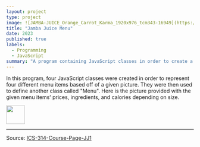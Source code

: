 ```yaml
---
layout: project
type: project
image: ![JAMBA-JUICE_Orange_Carrot_Karma_1920x976_tcm343-16949](https://user-images.githubusercontent.com/122927921/216522435-d22942d7-d246-419e-a851-ee88db7eecd2.jpg)
title: "Jamba Juice Menu"
date: 2023
published: true
labels:
  - Programming
  - JavaScript
summary: "A program containing JavaScript classes in order to create a Jamba Juice menu for ICS 314."
---
```




In this program, four JavaScript classes were created in order to represent four different menu items based off of a given picture. They were then used to define another class called "Menu". Here is the picture provided with the given menu itemsʻ prices, ingredients, and calories depending on size.

<img src="https:///user-images.githubusercontent.com/122927921/216520288-b17e6681-d305-4725-9b7e-6f159823b90e.jpg" width="50" height="50">


<hr>

Source: <a href="https://courses.ics.hawaii.edu/ics314s23/morea/javascript-2/experience-jamba-juice-1.html"><i class="large github icon "></i>ICS-314-Course-Page-JJ1</a>

